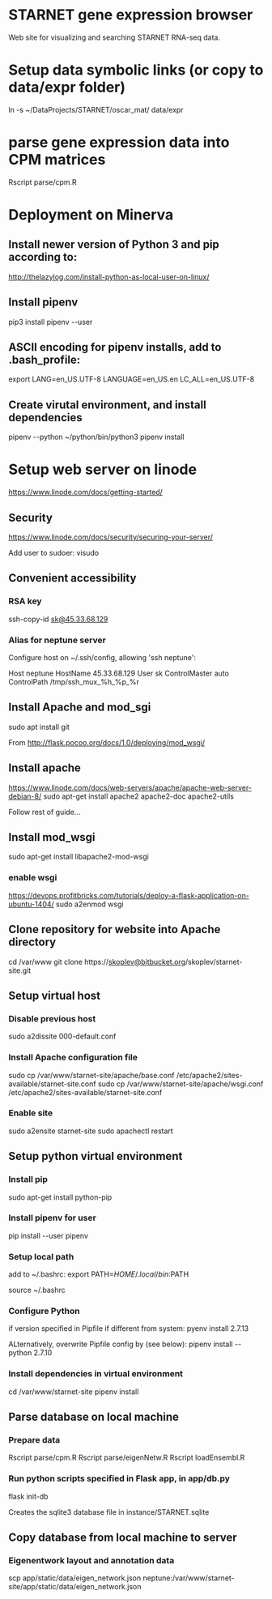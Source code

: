 # STARNET gene expression browser
Web site for visualizing and searching STARNET RNA-seq data.

# Setup data symbolic links (or copy to data/expr folder)
ln -s ~/DataProjects/STARNET/oscar_mat/ data/expr

# parse gene expression data into CPM matrices
Rscript parse/cpm.R


# Deployment on Minerva

## Install newer version of Python 3 and pip according to:
http://thelazylog.com/install-python-as-local-user-on-linux/

## Install pipenv
pip3 install pipenv --user 

## ASCII encoding for pipenv installs, add to .bash_profile:
export LANG=en_US.UTF-8 LANGUAGE=en_US.en LC_ALL=en_US.UTF-8

## Create virutal environment, and install dependencies
pipenv --python ~/python/bin/python3
pipenv install


# Setup web server on linode
https://www.linode.com/docs/getting-started/

## Security
https://www.linode.com/docs/security/securing-your-server/

Add user to sudoer:
visudo

## Convenient accessibility 

### RSA key
ssh-copy-id sk@45.33.68.129

### Alias for neptune server
Configure host on ~/.ssh/config, allowing 'ssh neptune':

Host neptune
	HostName 45.33.68.129
	User sk
	ControlMaster auto
	ControlPath /tmp/ssh_mux_%h_%p_%r

## Install Apache and mod_sgi

sudo apt install git

From  http://flask.pocoo.org/docs/1.0/deploying/mod_wsgi/

## Install apache
https://www.linode.com/docs/web-servers/apache/apache-web-server-debian-8/
sudo apt-get install apache2 apache2-doc apache2-utils

Follow rest of guide...

## Install mod_wsgi
sudo apt-get install libapache2-mod-wsgi

### enable wsgi
https://devops.profitbricks.com/tutorials/deploy-a-flask-application-on-ubuntu-1404/
sudo a2enmod wsgi


## Clone repository for website into Apache directory
cd /var/www
git clone https://skoplev@bitbucket.org/skoplev/starnet-site.git


## Setup virtual host

### Disable previous host
sudo a2dissite 000-default.conf

### Install Apache configuration file
sudo cp /var/www/starnet-site/apache/base.conf /etc/apache2/sites-available/starnet-site.conf
sudo cp /var/www/starnet-site/apache/wsgi.conf /etc/apache2/sites-available/starnet-site.conf

### Enable site
sudo a2ensite starnet-site
sudo apachectl restart


## Setup python virtual environment

### Install pip

sudo apt-get install python-pip


### Install pipenv for user
pip install --user pipenv


### Setup local path
add to ~/.bashrc:
export PATH=$HOME/.local/bin:$PATH

source ~/.bashrc


### Configure Python
if version specified in Pipfile if different from system:
pyenv install 2.7.13

ALternatively, overwrite Pipfile config by (see below):
pipenv install --python 2.7.10

### Install dependencies in virtual environment
cd /var/www/starnet-site
pipenv install


## Parse database on local machine

### Prepare data
Rscript parse/cpm.R
Rscript parse/eigenNetw.R
Rscript loadEnsembl.R

### Run python scripts specified in Flask app, in app/db.py
flask init-db

Creates the sqlite3 database file in instance/STARNET.sqlite

## Copy database from local machine to server

### Eigenentwork layout and annotation data
scp app/static/data/eigen_network.json neptune:/var/www/starnet-site/app/static/data/eigen_network.json


